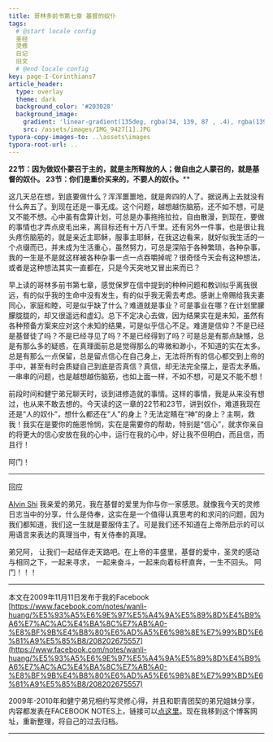 ```yaml
---
title: 哥林多前书第七章 基督的奴仆
tags: 
  # @start locale config
  圣经
  灵修
  日记
  旧文
  # @end locale config
key: page-I-Corinthians7
article_header:
  type: overlay
  theme: dark
  background_color: '#203028'
  background_image:
    gradient: 'linear-gradient(135deg, rgba(34, 139, 87 , .4), rgba(139, 34, 139, .4))'
    src: /assets/images/IMG_9427[1].JPG
typora-copy-images-to: ..\assets\images
typora-root-url: ..
---
```


**22节：因为做奴仆蒙召于主的，就是主所释放的人；做自由之人蒙召的，就是基督的奴仆。
23节：你们是重价买来的，不要人的奴仆。****

<!--more-->

这几天总在想，到底要做什么？浑浑噩噩地，就是奔四的人了。据说再上去就没有什么奔五了。到现在还是一事无成。这个问题，越想越伤脑筋，还不如不想，可是又不能不想。心中虽有盘算计划，可总是办事拖拖拉拉，自由散漫，到现在，要做的事情也才弄点皮毛出来，离目标还有十万八千里。还有另外一件事，也是很让我头疼伤脑筋的，就是亲近主耶稣，服事主耶稣，在我这边看来，就好似我生活的一个点缀而已，并未成为生活重心，虽然努力，可总是深陷于各种繁琐，各种杂事，我的一生是不是就这样被各种杂事一点一点吞嚼掉呢？很奇怪今天会有这种想法，或者是这种想法其实一直都在，只是今天突地又冒出来而已？

早上读的哥林多前书第七章，感觉保罗在信中提到的种种问题和教训似乎离我很远，有的似乎我的生命中没有发生，有的似乎我无需去考虑。感谢上帝赐给我夫妻同心，家庭和睦，可是似乎缺了什么？难道就是事业？可是事业在哪？在计划里朦朦胧胧的，却又很遥远和虚幻。总下不定决心去做，因为结果实在是未知，虽然有各种预备方案来应对这个未知的结果，可是似乎信心不足。难道是信仰？不是已经是基督徒了吗？不是已经寻见了吗？不是已经得到了吗？可是总是有那点缺憾，总是有那么多的疑惑，在真理面前总是觉得那么的卑微和渺小，不知道的实在太多。总是有那么一点保留，总是留点信心在自己身上，无法将所有的信心都交到上帝的手中，甚至有时会质疑自己到底是否真信？真信，却无法完全摆上，是否太矛盾。一串串的问题，也是越想越伤脑筋，也如上面一样，不如不想，可是又不能不想！

前段时间和健宁弟兄聊天时，谈到进修造就的事情。这样的事情，我是从来没有想过，也从来不敢去想的。今天读的这一章的22节和23节，讲到奴仆，难道我现在还是“人的奴仆”，想什么都还在“人”的身上？无法定睛在“神”的身上？主啊，救我！我实在是要你的施恩怜悯，实在是需要你的帮助，特别是“信心”，就求你亲自的将更大的信心安放在我的心中，运行在我的心中，好让我不但明白，而且信，而且行！

阿门！

---

回应

[Alvin Shi](https://www.facebook.com/alvintrust?comment_id=Y29tbWVudDoyMTI3NDA3NDA1NTdfMTAxNTEwNTMxMDQzNjU1NTg%3D) 我亲爱的弟兄，我在基督的爱里为你与你一家感恩。就像我今天的灵修日志当中的分享，什么是侍奉，这实在是一个值得认真思考的和求问的问题，因为我们都知道，我们这一生就是要服侍主了。可是我们还不知道在上帝所启示的可以用语言来表达的真理当中，有关侍奉的真理。

弟兄阿， 让我们一起结伴走天路吧。在上帝的丰盛里，基督的爱中，圣灵的感动与相同之下，一起来寻求， 一起来奋斗，一起来向着标杆直奔，一生不回头。 阿门！！！

---

本文在2009年11月11日发布于我的Facebook [https://www.facebook.com/notes/wanli-huang/%E5%93%A5%E6%9E%97%E5%A4%9A%E5%89%8D%E4%B9%A6%E7%AC%AC%E4%BA%8C%E7%AB%A0-%E8%BF%9B%E4%B8%80%E6%AD%A5%E6%98%8E%E7%99%BD%E6%81%A9%E5%85%B8/208202675557](https://www.facebook.com/notes/wanli-huang/%E5%93%A5%E6%9E%97%E5%A4%9A%E5%89%8D%E4%B9%A6%E7%AC%AC%E4%BA%8C%E7%AB%A0-%E8%BF%9B%E4%B8%80%E6%AD%A5%E6%98%8E%E7%99%BD%E6%81%A9%E5%85%B8/208202675557)

2009年-2010年和健宁弟兄相约写灵修心得，并且和职青团契的弟兄姐妹分享，内容都发表在FACEBOOK NOTES上，链接可以[点这里](https://www.facebook.com/wanli.huang/notes)。现在我移到这个博客网址，重新整理，将自己的过去归档。

---





